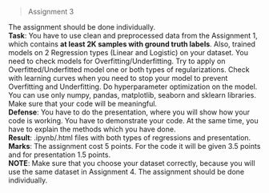 > Assignment 3

The assignment should be done individually.  
**Task**: You have to use clean and preprocessed data from the Assignment 1, which contains **at least 2K samples with ground truth labels**. Also, trained models on 2 Regression types (Linear and Logistic) on your dataset. You need to check models for Overfitting/Underfitting. Try to apply on Overfitted/Underfitted model one or both types of regularizations. Check with learning curves when you need to stop your model to prevent Overfitting and Underfitting. Do hyperparameter optimization on the model. You can use only numpy, pandas, matplotlib, seaborn and sklearn libraries. Make sure that your code will be meaningful.  
**Defense**: You have to do the presentation, where you will show how your code is working. You have to demonstrate your code. At the same time, you have to explain the methods which you have done.  
**Result**: .ipynb/.html files with both types of regressions and presentation.  
**Marks**: The assignment cost 5 points. For the code it will be given 3.5 points and for presentation 1.5 points.  
**NOTE**: Make sure that you choose your dataset correctly, because you will use the same dataset in Assignment 4.
The assignment should be done individually.  
